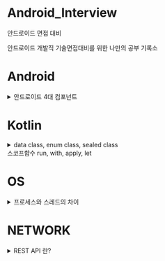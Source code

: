 # Android_Interview
안드로이드 면접 대비

안드로이드 개발직 기술면접대비를 위한 나만의 공부 기록소

# Android
<details>
<summary>안드로이드 4대 컴포넌트</summary>
<br>
안드로이드 4대 컴포넌트란??<br>
<br>
컴포넌트란 구성요소를 의미한다.<br>
다시 말해서 안드로이드 4대 컴포넌트란 안드로이드 앱을 구성하는데 필요한 4개의 요소를 의미한다. 안드로이드 4대 컴포넌트에는 액티비티(Activity), 서비스(Service), 방송 수신자(Broadcast Receiver), 콘텐트 제공자(Content Provider)가 있다.<br>

 - 각 컴포넌트는 독립적으로 존재한다.
 - 각 컴포넌트들은 고유의 기능을 수행한다.
 - 각 컴포넌트들은 인텐트를 통해 서로 상호작용한다.

## 1. 액티비티(Activity)
**사용자와 상호작용**을 담당하는 인터페이스입니다.<br>
액티비티는 **생명주기(Life Cycle)** 관련 메서드들을 재정의하여 원하는 기능들을 구현할 수 있습니다.<br>

 - 액티비티는 사용자가 Application과 상호작용하며 실제로 사용자에게 보이는 화면을 의미합니다.
 - 액티비티는 인텐트(Intent)를 통해 다른 Application의 액티비티를 호출할 수 있습니다.
 - 2개이상의 액티비티를 동시에 Display 할 수 없습니다.
 - 1개 이상의 View(텍스트,버튼,이미지) 또는 ViewGroup(레이아웃)을 포합합니다.
 - 반드시 Application에는 하나 이상의 액티비티가 있어야 합니다.
 - 액티비티 내에 프래그먼트(Fragment)를 추가하여 화면을 분할시킬 수 있습니다.

## 2. 서비스(Service)
서비스는 액티비티와 반대로 사용자와 직접적으로 상호작용하는 요소는 아니다.<br>
다만, **백그라운드(BackGround)에서 어떠한 작업**을 처리하기 위해서 주로 사용한다.<br>

 - Application이 종료되어도 BackGround에서 동작하는 컴포넌트이다.
 - 음악 앱을 예시로 들 경우 앱을 종료 해도, 음악은 계속 재생되며, 타이머의 앱의 경우도 타이머 앱을 종료할 경우 타이머는 계속 흘러간다. 즉, 애플리케이션이 종료되어도 이미 시작된 서비스는 백그라운드에서 계속 동작한다.
 - 네트워크(Network)와 연동이 가능하다.
 - 액티비티와 서비스는 Ui스레드라고 불리는 동일한 애플리케이션 스레드로 실행됩니다.
 

## 3. 방송 수신자(Broadcast Receiver)
방송수신자는 안드로이드 OS로부터 발생하는 **각종이벤트와 정보를 받아 핸들링**하는 컴포넌트이다.<br>
안드로이드 디바이스의 특수한 상황에 대응하기 위해서 사용된다. 여기서 말하는 특수한 상황이란,<br>
시스템 부팅시 앱 초기화, 네트워크 끊김같은 특수한 상황에대한 처리 그리고 배터리 부족 알림, 문자수신같은 정보를 받아서 하는 처리이다.

 - 거의 대부분 Ui를 가지지 않는다. 수신기를 통해 디바이스 상황을 감시하다가 이벤트가 발생하면 해당 이벤트에 맞게 정의한 작업들을 수행하는 역할을 한다.
 - 특정한 상황을 제외하고는 브로드캐스트는 시스템에서 시작된다.

## 4. 콘텐트 제공자(Content Provider)
콘텐트 제공자는 **데이터를 관리하고 다른 Application의 데이터를 제공하는데 사용**되는 컴포넌트이다.<br>
특정한 Application이 사용하고 있는 DB를 공유하기 위해 사용하며 애플리케이션 간의 데이터 공유를 위해 표준화된 인터페이스를 제공합니다.
 - SQLite DB/ Web/ 파일 입출력 등을 통해서 데이터를 관리합니다.
 - 외부 어플리케이션이 현재 실행중인 Application 내에 있는 데이터베이스에 함부로 접근하지 못하게 할 수 있으면서 나 자신이 공개하고 공유하고 싶은 데이터만 공유할 수 있도록 도와줍니다.
 - 작은 데이터들은 인텐트(intent)로 Application끼리 데이터를 서로 공유가 가능하지만 콘테트 프로바이더는 음악 또는 사진 파일 등과 같이 용량이 큰 데이터들을 공유하는데 적합합니다.
 - 프로바이더는 데이터의 Read, Write에 대한 퍼미션이 있어야 Application에 접근이 가능합니다.
 - 데이터베이스에서 흔히 사용되는 CRUD 원칙을 준수한다.


<summary> Mvc,mvp,mvvm,mvi </summary>

</details>

# Kotlin
<details>

<summary>data class, enum class, sealed class </summary>

## data class

## enum class

## sealed class

</details>


<summary>스코프함수 run, with, apply, let</summary>

# OS
<details>
<summary>프로세스와 스레드의 차이</summary>

## 프로세스
프로그램을 실행하는 순간 해당 파일은 컴퓨터 메모리에 올라가게 되고, 이 상태를 동적(動的)인 상태라고 하며 이 상태의 프로그램을 프로세스라고 한다.

## 스레드
과거에는 프로그램을 실행시킬 때 실행시작부터 실행 끝까지 하나의 프로세스만으로 운영을 하였다. 하지만 시간이 흐를수록 더욱 복잡해지는 프로그램으로 인해 하나의 프로세스만으론 운영이 벅차게 되었다. 그래서 한 프로그램을 처리하기위해 여러개의 프로세스를 만들게 되었다. 하지만 프로세스마다 자신에게 할당된 메모리 내의 정보에만 접근할 수 있도록 제약을 두고있고, 이를 이를 벗어나는 정보에 접근하려면 오류가 발생한다.
이에 탄생한 개념이 스레드이다.
스레드는 프로세스의 코드에 정의된 절차에 따라 실행되는 특정한 수행 경로다.
스레드는 위에서 언급한 프로세스 특성의 한계를 해결하기위해 만들어진 개념이기에 다른 스레드와 메모리를 공유하며 작동한다.

## 차이점
프로세스와 스레드는 개념의 범위부터 다르다. 스레드는 프로세스 안에 포함되어 있기 때문이다. <br><br>

운영체제가 프로세스에게 Code/Data/Stack/Heap 메모리 영역을 할당해 주고 최소 작업 단위로 삼는 반면, 스레드는 프로세스 내에서 Stack 메모리 영역을 제외한 다른 메모리 영역을 같은 프로세스 내 다른 스레드와 공유한다.<br><br>

프로세스는 다른 프로세스와 정보를 공유하려면 IPC를 사용하는 등의 번거로운 과정을 거쳐야 하지만, 스레드는 기본 구조 자체가 메모리를 공유하는 구조이기 때문에 다른 스레드와 정보 공유가 쉽다. 때문에 멀티태스킹보다 멀티스레드가 자원을 아낄 수 있게 된다. 다만 스레드의 스케줄링은 운영체제가 처리하지 않기 때문에 프로그래머가 직접 동기화 문제에 대응할 수 있어야 한다.

</details>

# NETWORK

<details>

<summary>REST API 란?</summary>

REST란? <br>
Representational State Transfer의 약자로 자원을 이름으로 구분하여 해당 자원의 상태를 주고받는 모든 것을 의미한다. 즉, 자원의 표현에 의한 상태 전달이다.<br>
HTTP URI 를 통해 자원(Resource)을 명시하고, HTTP Method(POST, GET, PUT DELETE) 를 통해 해당 자원에 대한 CRUD Operation을 적용하는 것을 의미하고 기본적으로 웹의 기존 기술과 HTTP 프로토콜을 그대로 활용하기 때문에 웹의 장점을 최대한 활용할 수 있는 아키텍쳐 스타일이며, 네트워크 상에서 Client 와 Server 사이의 통신 방식 중 하나이다.

CRUD Operation
 - Create : 생성(POST)
 - Read : 조회(GET)
 - Udate : 수정(PUT)
 - Delete : 삭제(DELETE)
 - HEAD : header 정보 조회(HEAD)

<br>
API란<br>
데이터와 기능의 집합을 제공하여 컴퓨터 프로그램간 상호작용을 촉진하며, 서로 정보를 교환가능 하도록 하는 것이다.
<br>
즉 REST API란, REST를 기반으로 서비스 API를 구현한 것이다.<br><br>
REST API에는 설계기본규칙이 존재한다.<br><br>
 1. 슬랙시 구분자는 계층관계를 나타내는데 사용한다.<br>
 2. URI 마지막 문자로 슬래시를 포함하지 않는다.<br>
 3. 하이픈은 URI의 가독성을 높이는데 사용한다.<br>
 4. 밑줄은 사용하지 않는다.<br>
 5. URI경로에는 소문자가 적합하지 않다.<br>
 6. 파일 확장자는 URI에 포함하지 않는다.<br>

</details>